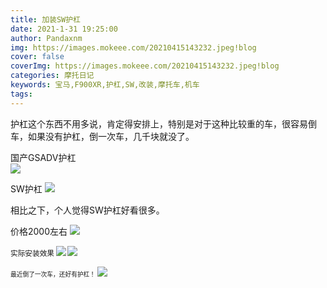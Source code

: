 ```yaml
---
title: 加装SW护杠
date: 2021-1-31 19:25:00
author: Pandaxnm
img: https://images.mokeee.com/20210415143232.jpeg!blog
cover: false
coverImg: https://images.mokeee.com/20210415143232.jpeg!blog
categories: 摩托日记
keywords: 宝马,F900XR,护杠,SW,改装,摩托车,机车
tags:
---
```


护杠这个东西不用多说，肯定得安排上，特别是对于这种比较重的车，很容易倒车，如果没有护杠，倒一次车，几千块就没了。

<!-- more -->

国产GSADV护杠  
![](https://images.mokeee.com/20210415143810.jpeg!blog)

SW护杠
![](https://images.mokeee.com/20210415143232.jpeg!blog)

相比之下，个人觉得SW护杠好看很多。

价格2000左右
![](https://images.mokeee.com/20210415143231.png!blog)

<small>实际安装效果<small>
![](https://images.mokeee.com/20210415143235.png!blog)
![](https://images.mokeee.com/20210415143234.png!blog)

最近倒了一次车，还好有护杠！
![](https://images.mokeee.com/20210415143233.png!blog?imageMogr2/auto-orient)
